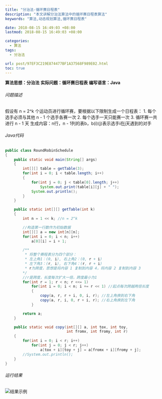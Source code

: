 ```yaml
---
title: "分治法-循环赛日程表"
description: "本文讲解分治法算法中的循环赛日程表算法"
keywords: "算法,动态规划算法,循环赛日程表"

date: 2018-08-15 16:49:03 +08:00
lastmod: 2018-08-15 16:49:03 +08:00

categories:
  - 算法
tags:
  - 分治法

url: post/97EF3C219E874477BF1A37568F989E02.html
toc: true
---
```


**算法思想：分治法**
**实际问题：循环赛日程表**
**编写语言：Java**

<!--More-->

###### 问题描述

假设有 n = 2^k 个运动员进行循环赛，要根据以下限制生成一个日程表：
    1. 每个选手必须与其他 n - 1 个选手各赛一次
    2. 每个选手一天只能赛一次
    3. 循环赛一共进行 n - 1 天
生成内容：n行，n - 1列的表b，b(i)(j)表示选手i在j天遇到的对手

###### Java代码

```Java
public class RoundRobinSchedule
{
    public static void main(String[] args)
    {
        int[][] table = getTable(3);
        for(int i = 0; i < table.length; i++)
        {
            for(int j = 0; j < table[0].length; j++)
                System.out.print(table[i][j] + " ");
            System.out.println();
        }
    }

    public static int[][] getTable(int k)
    {
        int n = 1 << k; //n = 2^k

        //构造第一行数作为初始数据
        int[][] a = new int[n][n];
        for(int i = 0; i < n; i++)
            a[0][i] = i + 1;

        /**
         * 将整个赛程表分为四个部分：
         * 左上角1：(0, i), 右上角2：(0, r + i)
         * 左下角3：(r, i), 右下角4：(r, r + i)
         * r为跨度，思想是将内容 1 复制到内容 4，将内容 2 复制到内容 3
        */
        //r是跨度，长度每次扩大一倍，跨度最小为1
        for(int r = 1; r < n; r <<= 1)
            for(int i = 0; i < n; i += r << 1) //起点每次跨越两倍长度
            {
                copy(a, r, r + i, 0, i, r); //左上角换到右下角
                copy(a, r, i, 0, r + i, r); //右上角换到左下角
            }

        return a;
    }

    public static void copy(int[][] a, int tox, int toy,
                            int fromx, int fromy, int r)
    {
        for(int i = 0; i < r; i++)
            for(int j = 0; j < r; j++)
                a[tox + i][toy + j] = a[fromx + i][fromy + j];
        //System.out.println();
    }
}
```

###### 运行结果

![结果示例](/imgs/分治法-循环赛日程表.jpg)

